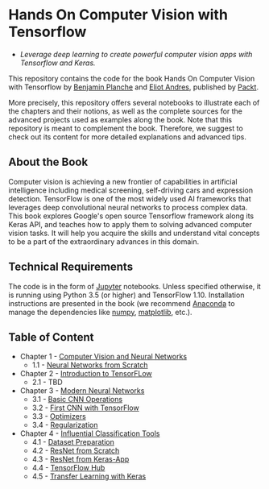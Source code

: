 # Hands On Computer Vision with Tensorflow
 - _Leverage deep learning to create powerful computer vision apps with Tensorflow and Keras._

This repository contains the code for the book Hands On Computer Vision with Tensorflow by [Benjamin Planche](https://github.com/Aldream) and [Eliot Andres](https://github.com/EliotAndres), published by [Packt](https://www.packtpub.com/?utm_source=github).

More precisely, this repository offers several notebooks to illustrate each of the chapters and their notions, as well as the complete sources for the advanced projects used as examples along the book. Note that this repository is meant to complement the book. Therefore, we suggest to check out its content for more detailed explanations and advanced tips.

## About the Book

Computer vision is achieving a new frontier of capabilities in artificial intelligence including medical screening, self-driving cars and expression detection. TensorFlow is one of the most widely used AI frameworks that leverages deep convolutional neural networks to process complex data. This book explores Google's open source Tensorflow framework along its Keras API, and teaches how to apply them to solving advanced computer vision tasks. It will help you acquire the skills and understand vital concepts to be a part of the extraordinary advances in this domain. 

## Technical Requirements

The code is in the form of [Jupyter](http://jupyter.org/) notebooks. Unless specified otherwise, it is running using Python 3.5 (or higher) and TensorFlow 1.10. Installation instructions are presented in the book (we recommend [Anaconda](https://anaconda.org/) to manage the dependencies like [numpy](http://www.numpy.org/), [matplotlib](https://matplotlib.org), etc.).

## Table of Content

- Chapter 1 - [Computer Vision and Neural Networks](/ch1)
    - 1.1 - [Neural Networks from Scratch](./ch1/ch1_notebook.ipynb)
- Chapter 2 - [Introduction to TensorFLow](/ch2)
    - 2.1 - TBD
- Chapter 3 - [Modern Neural Networks](/ch3)
    - 3.1 - [Basic CNN Operations](./ch3/ch3_notebook_1_basic_ops.ipynb)
    - 3.2 - [First CNN with TensorFlow](./ch3_notebook_2_first_cnn.ipynb)
    - 3.3 - [Optimizers](./ch3/ch3_notebook_3_optimizers.ipynb)
    - 3.4 - [Regularization](./ch3/ch3_notebook_4_regularization.ipynb)
- Chapter 4 - [Influential Classification Tools](/ch4)
    - 4.1 - [Dataset Preparation](./ch4/ch4_notebook_1_data_preparation.ipynb)
    - 4.2 - [ResNet from Scratch](./ch4/ch4_notebook_2_resnet_from_scratch.ipynb)
    - 4.3 - [ResNet from Keras-App](./ch4/ch4_notebook_3_resnet_from_keras_app.ipynb)
    - 4.4 - [TensorFlow Hub](./ch4/ch4_notebook_4_tf_hub.ipynb)
    - 4.5 - [Transfer Learning with Keras](./ch4/ch4_notebook_5_transfer_learning_with_keras.ipynb)
